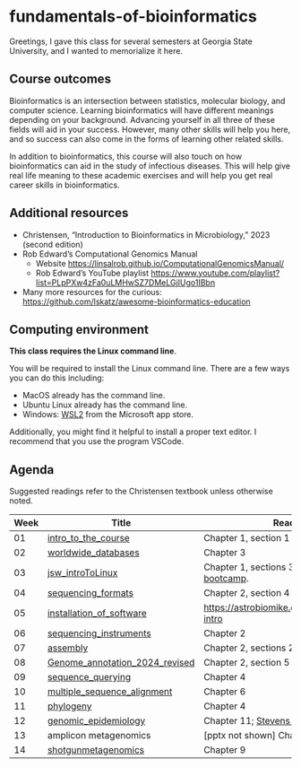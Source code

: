 # fundamentals-of-bioinformatics

Greetings, I gave this class for several semesters at Georgia State University, and I wanted to memorialize it here.

## Course outcomes

Bioinformatics is an intersection between statistics, molecular biology, and computer science. Learning bioinformatics will have different meanings depending on your background. Advancing yourself in all three of these fields will aid in your success. However, many other skills will help you here, and so success can also come in the forms of learning other related skills.

In addition to bioinformatics, this course will also touch on how bioinformatics can aid in the study of infectious diseases. This will help give real life meaning to these academic exercises and will help you get real career skills in bioinformatics.

## Additional resources

* Christensen, “Introduction to Bioinformatics in Microbiology,” 2023 (second edition)
* Rob Edward’s Computational Genomics Manual 
  * Website <https://linsalrob.github.io/ComputationalGenomicsManual/>
  * Rob Edward’s YouTube playlist <https://www.youtube.com/playlist?list=PLpPXw4zFa0uLMHwSZ7DMeLGjIUgo1IBbn>
* Many more resources for the curious: <https://github.com/lskatz/awesome-bioinformatics-education>

## Computing environment

**This class requires the Linux command line**.

You will be required to install the Linux command line. There are a few ways you can do this including:

* MacOS already has the command line.
* Ubuntu Linux already has the command line.
* Windows: [WSL2](https://apps.microsoft.com/store/detail/windows-subsystem-for-linux/9P9TQF7MRM4R) from the Microsoft app store.

Additionally, you might find it helpful to install a proper text editor. I recommend that you use the program VSCode.

## Agenda

Suggested readings refer to the Christensen textbook unless otherwise noted.

| Week | Title | Readings |
|-------------------|----------|--------|
| 01 | [intro_to_the_course](files/01-intro_to_the_course.pptx) | Chapter 1, section 1 |
| 02 | [worldwide_databases](files/02-worldwide_databases.pptx) | Chapter 3 |
| 03 | [jsw_introToLinux](files/03-jsw_introToLinux.pptx) | Chapter 1, sections 3 through 5. [UCDavis bootcamp](files/03-Linux_boot_camp.pdf). |
| 04 | [sequencing_formats](files/04-sequencing_formats.pptx) | Chapter 2, section 4 |
| 05 | [installation_of_software](files/05-installation_of_software.pptx) | <https://astrobiomike.github.io/unix/conda-intro> |
| 06 | [sequencing_instruments](files/06-sequencing_instruments.pptx) | Chapter 2 |
| 07 | [assembly](files/07-assembly.pptx) | Chapter 2, sections 2-3 |
| 08 | [Genome_annotation_2024_revised](files/08-Genome_annotation_2024_revised.pptx) | Chapter 2, section 5 |
| 09 | [sequence_querying](files/09-sequence_querying.pptx) | Chapter 4 |
| 10 | [multiple_sequence_alignment](files/10-multiple_sequence_alignment.pptx) | Chapter 6 |
| 11 | [phylogeny](files/11-phylogeny.pptx) | Chapter 4 |
| 12 | [genomic_epidemiology](files/12-genomic_epidemiology.pptx) | Chapter 11; [Stevens et al 2022](https://doi.org/10.4315/JFP-21-437) |
| 13 | amplicon metagenomics | [pptx not shown] Chapter 9 |
| 14 | [shotgunmetagenomics](files/14-metagenomics.pptx) | Chapter 9 |
